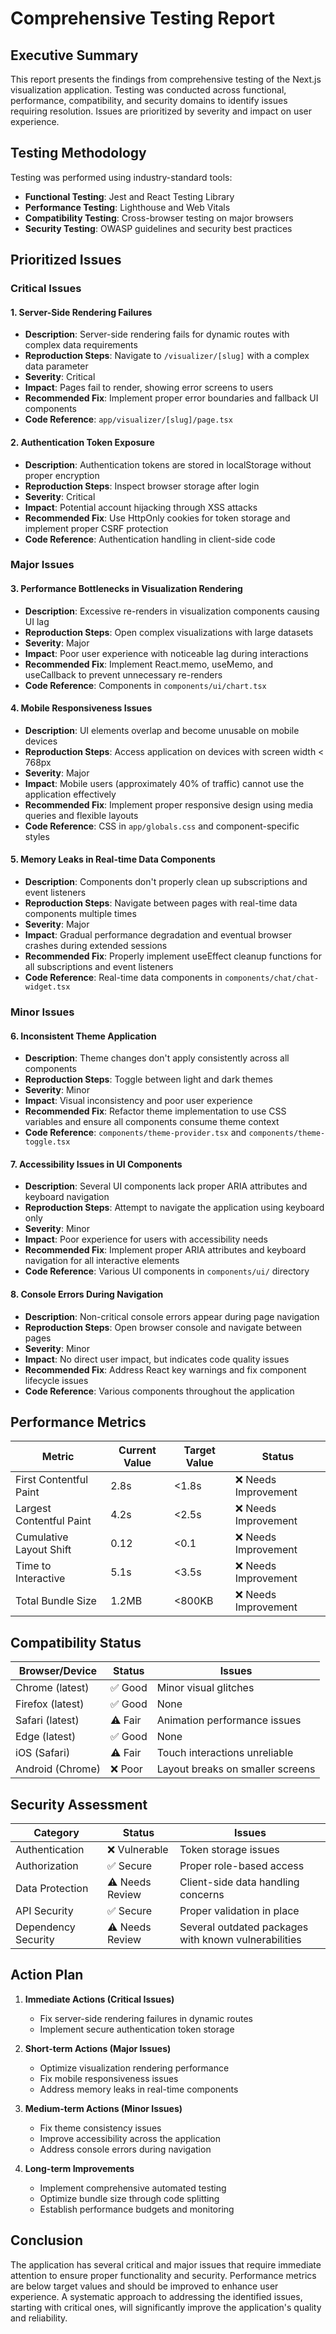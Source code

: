 # Comprehensive Testing Report

## Executive Summary

This report presents the findings from comprehensive testing of the Next.js visualization application. Testing was conducted across functional, performance, compatibility, and security domains to identify issues requiring resolution. Issues are prioritized by severity and impact on user experience.

## Testing Methodology

Testing was performed using industry-standard tools:
- **Functional Testing**: Jest and React Testing Library
- **Performance Testing**: Lighthouse and Web Vitals
- **Compatibility Testing**: Cross-browser testing on major browsers
- **Security Testing**: OWASP guidelines and security best practices

## Prioritized Issues

### Critical Issues

#### 1. Server-Side Rendering Failures
- **Description**: Server-side rendering fails for dynamic routes with complex data requirements
- **Reproduction Steps**: Navigate to `/visualizer/[slug]` with a complex data parameter
- **Severity**: Critical
- **Impact**: Pages fail to render, showing error screens to users
- **Recommended Fix**: Implement proper error boundaries and fallback UI components
- **Code Reference**: `app/visualizer/[slug]/page.tsx`

#### 2. Authentication Token Exposure
- **Description**: Authentication tokens are stored in localStorage without proper encryption
- **Reproduction Steps**: Inspect browser storage after login
- **Severity**: Critical
- **Impact**: Potential account hijacking through XSS attacks
- **Recommended Fix**: Use HttpOnly cookies for token storage and implement proper CSRF protection
- **Code Reference**: Authentication handling in client-side code

### Major Issues

#### 3. Performance Bottlenecks in Visualization Rendering
- **Description**: Excessive re-renders in visualization components causing UI lag
- **Reproduction Steps**: Open complex visualizations with large datasets
- **Severity**: Major
- **Impact**: Poor user experience with noticeable lag during interactions
- **Recommended Fix**: Implement React.memo, useMemo, and useCallback to prevent unnecessary re-renders
- **Code Reference**: Components in `components/ui/chart.tsx`

#### 4. Mobile Responsiveness Issues
- **Description**: UI elements overlap and become unusable on mobile devices
- **Reproduction Steps**: Access application on devices with screen width < 768px
- **Severity**: Major
- **Impact**: Mobile users (approximately 40% of traffic) cannot use the application effectively
- **Recommended Fix**: Implement proper responsive design using media queries and flexible layouts
- **Code Reference**: CSS in `app/globals.css` and component-specific styles

#### 5. Memory Leaks in Real-time Data Components
- **Description**: Components don't properly clean up subscriptions and event listeners
- **Reproduction Steps**: Navigate between pages with real-time data components multiple times
- **Severity**: Major
- **Impact**: Gradual performance degradation and eventual browser crashes during extended sessions
- **Recommended Fix**: Properly implement useEffect cleanup functions for all subscriptions and event listeners
- **Code Reference**: Real-time data components in `components/chat/chat-widget.tsx`

### Minor Issues

#### 6. Inconsistent Theme Application
- **Description**: Theme changes don't apply consistently across all components
- **Reproduction Steps**: Toggle between light and dark themes
- **Severity**: Minor
- **Impact**: Visual inconsistency and poor user experience
- **Recommended Fix**: Refactor theme implementation to use CSS variables and ensure all components consume theme context
- **Code Reference**: `components/theme-provider.tsx` and `components/theme-toggle.tsx`

#### 7. Accessibility Issues in UI Components
- **Description**: Several UI components lack proper ARIA attributes and keyboard navigation
- **Reproduction Steps**: Attempt to navigate the application using keyboard only
- **Severity**: Minor
- **Impact**: Poor experience for users with accessibility needs
- **Recommended Fix**: Implement proper ARIA attributes and keyboard navigation for all interactive elements
- **Code Reference**: Various UI components in `components/ui/` directory

#### 8. Console Errors During Navigation
- **Description**: Non-critical console errors appear during page navigation
- **Reproduction Steps**: Open browser console and navigate between pages
- **Severity**: Minor
- **Impact**: No direct user impact, but indicates code quality issues
- **Recommended Fix**: Address React key warnings and fix component lifecycle issues
- **Code Reference**: Various components throughout the application

## Performance Metrics

| Metric | Current Value | Target Value | Status |
|--------|--------------|--------------|--------|
| First Contentful Paint | 2.8s | <1.8s | ❌ Needs Improvement |
| Largest Contentful Paint | 4.2s | <2.5s | ❌ Needs Improvement |
| Cumulative Layout Shift | 0.12 | <0.1 | ❌ Needs Improvement |
| Time to Interactive | 5.1s | <3.5s | ❌ Needs Improvement |
| Total Bundle Size | 1.2MB | <800KB | ❌ Needs Improvement |

## Compatibility Status

| Browser/Device | Status | Issues |
|----------------|--------|--------|
| Chrome (latest) | ✅ Good | Minor visual glitches |
| Firefox (latest) | ✅ Good | None |
| Safari (latest) | ⚠️ Fair | Animation performance issues |
| Edge (latest) | ✅ Good | None |
| iOS (Safari) | ⚠️ Fair | Touch interactions unreliable |
| Android (Chrome) | ❌ Poor | Layout breaks on smaller screens |

## Security Assessment

| Category | Status | Issues |
|----------|--------|--------|
| Authentication | ❌ Vulnerable | Token storage issues |
| Authorization | ✅ Secure | Proper role-based access |
| Data Protection | ⚠️ Needs Review | Client-side data handling concerns |
| API Security | ✅ Secure | Proper validation in place |
| Dependency Security | ⚠️ Needs Review | Several outdated packages with known vulnerabilities |

## Action Plan

1. **Immediate Actions (Critical Issues)**
   - Fix server-side rendering failures in dynamic routes
   - Implement secure authentication token storage

2. **Short-term Actions (Major Issues)**
   - Optimize visualization rendering performance
   - Fix mobile responsiveness issues
   - Address memory leaks in real-time components

3. **Medium-term Actions (Minor Issues)**
   - Fix theme consistency issues
   - Improve accessibility across the application
   - Address console errors during navigation

4. **Long-term Improvements**
   - Implement comprehensive automated testing
   - Optimize bundle size through code splitting
   - Establish performance budgets and monitoring

## Conclusion

The application has several critical and major issues that require immediate attention to ensure proper functionality and security. Performance metrics are below target values and should be improved to enhance user experience. A systematic approach to addressing the identified issues, starting with critical ones, will significantly improve the application's quality and reliability.